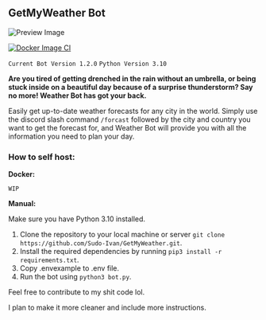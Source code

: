 ## GetMyWeather Bot

![Preview Image](https://cdn.statically.io/gh/Sudo-Ivan/MyWebsite-Assets/main/images/bots/GetMyWeather/getmyweatherpreview.png)

[![Docker Image CI](https://github.com/Sudo-Ivan/GetMyWeather/actions/workflows/docker-image.yml/badge.svg?branch=main)](https://github.com/Sudo-Ivan/GetMyWeather/actions/workflows/docker-image.yml)

`Current Bot Version 1.2.0`
`Python Version 3.10`

**Are you tired of getting drenched in the rain without an umbrella, or being stuck inside on a beautiful day because of a surprise thunderstorm? Say no more! Weather Bot has got your back.**

Easily get up-to-date weather forecasts for any city in the world. Simply use the discord slash command `/forcast` followed by the city and country you want to get the forecast for, and Weather Bot will provide you with all the information you need to plan your day.

### **How to self host:**

**Docker:**

`WIP`

**Manual:**

Make sure you have Python 3.10 installed.

1. Clone the repository to your local machine or server `git clone https://github.com/Sudo-Ivan/GetMyWeather.git`.
2. Install the required dependencies by running `pip3 install -r requirements.txt`.
3. Copy .envexample to .env file.
4. Run the bot using `python3 bot.py`.

Feel free to contribute to my shit code lol.

I plan to make it more cleaner and include more instructions.

